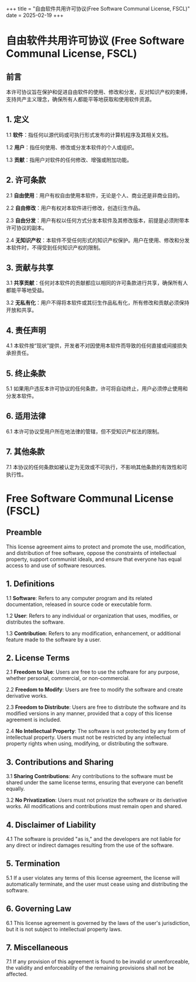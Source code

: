 +++
title = "自由软件共用许可协议(Free Software Communal License, FSCL)"
date = 2025-02-19
+++

# 自由软件共用许可协议 (Free Software Communal License, FSCL)

## 前言

本许可协议旨在保护和促进自由软件的使用、修改和分发，反对知识产权的束缚，支持共产主义理念，确保所有人都能平等地获取和使用软件资源。

## 1. 定义

1.1 **软件**：指任何以源代码或可执行形式发布的计算机程序及其相关文档。

1.2 **用户**：指任何使用、修改或分发本软件的个人或组织。

1.3 **贡献**：指用户对软件的任何修改、增强或附加功能。

## 2. 许可条款

2.1 **自由使用**：用户有权自由使用本软件，无论是个人、商业还是非商业目的。

2.2 **自由修改**：用户有权对本软件进行修改，创造衍生作品。

2.3 **自由分发**：用户有权以任何方式分发本软件及其修改版本，前提是必须附带本许可协议的副本。

2.4 **无知识产权**：本软件不受任何形式的知识产权保护。用户在使用、修改和分发本软件时，不得受到任何知识产权的限制。

## 3. 贡献与共享

3.1 **共享贡献**：任何对本软件的贡献都应以相同的许可条款进行共享，确保所有人都能平等地受益。

3.2 **无私有化**：用户不得将本软件或其衍生作品私有化，所有修改和贡献必须保持开放和共享。

## 4. 责任声明

4.1 本软件按“现状”提供，开发者不对因使用本软件而导致的任何直接或间接损失承担责任。

## 5. 终止条款

5.1 如果用户违反本许可协议的任何条款，许可将自动终止，用户必须停止使用和分发本软件。

## 6. 适用法律

6.1 本许可协议受用户所在地法律的管辖，但不受知识产权法的限制。

## 7. 其他条款

7.1 本协议的任何条款如被认定为无效或不可执行，不影响其他条款的有效性和可执行性。

# Free Software Communal License (FSCL)

## Preamble

This license agreement aims to protect and promote the use, modification, and distribution of free software, oppose the constraints of intellectual property, support communist ideals, and ensure that everyone has equal access to and use of software resources.

## 1. Definitions

1.1 **Software**: Refers to any computer program and its related documentation, released in source code or executable form.

1.2 **User**: Refers to any individual or organization that uses, modifies, or distributes the software.

1.3 **Contribution**: Refers to any modification, enhancement, or additional feature made to the software by a user.

## 2. License Terms

2.1 **Freedom to Use**: Users are free to use the software for any purpose, whether personal, commercial, or non-commercial.

2.2 **Freedom to Modify**: Users are free to modify the software and create derivative works.

2.3 **Freedom to Distribute**: Users are free to distribute the software and its modified versions in any manner, provided that a copy of this license agreement is included.

2.4 **No Intellectual Property**: The software is not protected by any form of intellectual property. Users must not be restricted by any intellectual property rights when using, modifying, or distributing the software.

## 3. Contributions and Sharing

3.1 **Sharing Contributions**: Any contributions to the software must be shared under the same license terms, ensuring that everyone can benefit equally.

3.2 **No Privatization**: Users must not privatize the software or its derivative works. All modifications and contributions must remain open and shared.

## 4. Disclaimer of Liability

4.1 The software is provided "as is," and the developers are not liable for any direct or indirect damages resulting from the use of the software.

## 5. Termination

5.1 If a user violates any terms of this license agreement, the license will automatically terminate, and the user must cease using and distributing the software.

## 6. Governing Law

6.1 This license agreement is governed by the laws of the user's jurisdiction, but it is not subject to intellectual property laws.

## 7. Miscellaneous

7.1 If any provision of this agreement is found to be invalid or unenforceable, the validity and enforceability of the remaining provisions shall not be affected.

